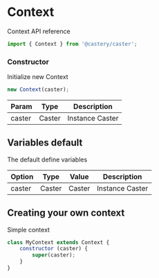 # Context
Context API reference

```js
import { Context } from '@castery/caster';
```

### Constructor
Initialize new Context

```js
new Context(caster);
```

| Param  | Type   | Description     |
|--------|--------|-----------------|
| caster | Caster | Instance Caster |

## Variables default
The default define variables

| Option     | Type    | Value  | Description     |
|------------|---------|--------|-----------------|
| caster     | Caster  | Caster | Instance Caster |

## Creating your own context
Simple context
```js
class MyContext extends Context {
	constructor (caster) {
		super(caster);
	}
}
```
